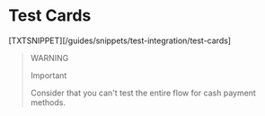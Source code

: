 # Test Cards

[TXTSNIPPET][/guides/snippets/test-integration/test-cards]

> WARNING
>
> Important
>
> Consider that you can't test the entire flow for cash payment methods.